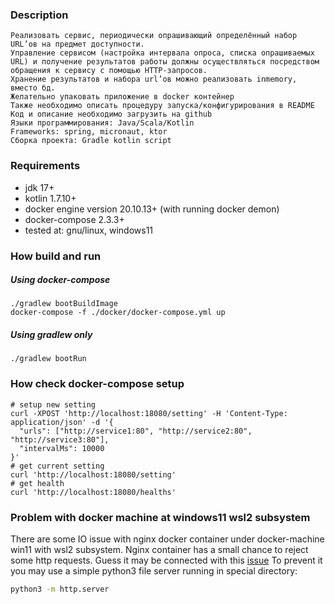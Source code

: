 
### Description
```
Реализовать сервис, периодически опрашивающий определённый набор URL’ов на предмет доступности.
Управление сервисом (настройка интервала опроса, списка опрашиваемых URL) и получение результатов работы должны осуществляться посредством обращения к сервису с помощью HTTP-запросов.
Хранение результатов и набора url’ов можно реализовать inmemory, вместо бд.
Желательно упаковать приложение в docker контейнер
Также необходимо описать процедуру запуска/конфигурирования в README
Код и описание необходимо загрузить на github
Языки программирования: Java/Scala/Kotlin
Frameworks: spring, micronaut, ktor
Сборка проекта: Gradle kotlin script
```

### Requirements
 * jdk 17+
 * kotlin 1.7.10+
 * docker engine version 20.10.13+ (with running docker demon)
 * docker-compose 2.3.3+
 * tested at: gnu/linux, windows11

### How build and run

##### Using docker-compose
```shell
./gradlew bootBuildImage
docker-compose -f ./docker/docker-compose.yml up
```
##### Using gradlew only
```shell
./gradlew bootRun
```

### How check docker-compose setup
```shell
# setup new setting
curl -XPOST 'http://localhost:18080/setting' -H 'Content-Type: application/json' -d '{
  "urls": ["http://service1:80", "http://service2:80", "http://service3:80"],
  "intervalMs": 10000
}'
# get current setting
curl 'http://localhost:18080/setting' 
# get health
curl 'http://localhost:18080/healths'
```

### Problem with docker machine at windows11 wsl2 subsystem
There are some IO issue with nginx docker container under docker-machine win11 with wsl2 subsystem. Nginx container has a small chance to reject some http requests.
Guess it may be connected with this [issue](https://github.com/microsoft/WSL/issues/4197) 
To prevent it you may use a simple python3 file server running in special directory:
```sh
python3 -m http.server
```